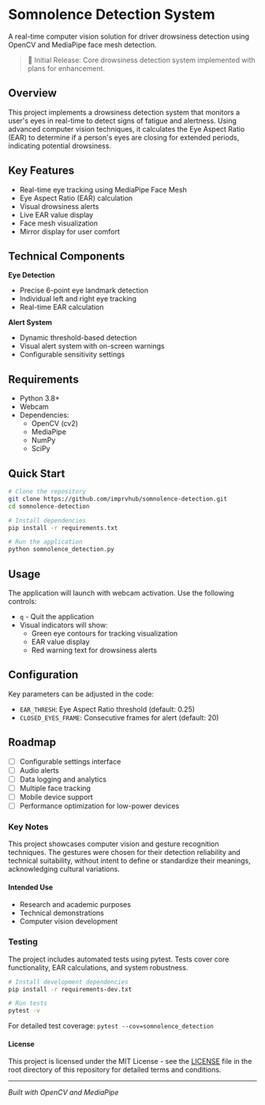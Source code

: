 # Somnolence Detection System

A real-time computer vision solution for driver drowsiness detection using OpenCV and MediaPipe face mesh detection.

> 🚧 Initial Release: Core drowsiness detection system implemented with plans for enhancement.

## Overview

This project implements a drowsiness detection system that monitors a user's eyes in real-time to detect signs of fatigue and alertness. Using advanced computer vision techniques, it calculates the Eye Aspect Ratio (EAR) to determine if a person's eyes are closing for extended periods, indicating potential drowsiness.

## Key Features

- Real-time eye tracking using MediaPipe Face Mesh
- Eye Aspect Ratio (EAR) calculation
- Visual drowsiness alerts
- Live EAR value display
- Face mesh visualization
- Mirror display for user comfort

## Technical Components

**Eye Detection**
- Precise 6-point eye landmark detection
- Individual left and right eye tracking
- Real-time EAR calculation

**Alert System**
- Dynamic threshold-based detection
- Visual alert system with on-screen warnings
- Configurable sensitivity settings

## Requirements

- Python 3.8+
- Webcam
- Dependencies:
  - OpenCV (cv2)
  - MediaPipe
  - NumPy
  - SciPy

## Quick Start

```bash
# Clone the repository
git clone https://github.com/imprvhub/somnolence-detection.git
cd somnolence-detection

# Install dependencies
pip install -r requirements.txt

# Run the application
python somnolence_detection.py
```

## Usage

The application will launch with webcam activation. Use the following controls:
- `q` - Quit the application
- Visual indicators will show:
  - Green eye contours for tracking visualization
  - EAR value display
  - Red warning text for drowsiness alerts

## Configuration

Key parameters can be adjusted in the code:
- `EAR_THRESH`: Eye Aspect Ratio threshold (default: 0.25)
- `CLOSED_EYES_FRAME`: Consecutive frames for alert (default: 20)

## Roadmap

- [ ] Configurable settings interface
- [ ] Audio alerts
- [ ] Data logging and analytics
- [ ] Multiple face tracking
- [ ] Mobile device support
- [ ] Performance optimization for low-power devices

### Key Notes
This project showcases computer vision and gesture recognition techniques. The gestures were chosen for their detection reliability and technical suitability, without intent to define or standardize their meanings, acknowledging cultural variations.

#### Intended Use
- Research and academic purposes
- Technical demonstrations
- Computer vision development

### Testing
The project includes automated tests using pytest. Tests cover core functionality, EAR calculations, and system robustness.

```bash
# Install development dependencies
pip install -r requirements-dev.txt

# Run tests
pytest -v
```

For detailed test coverage: `pytest --cov=somnolence_detection`

#### License
This project is licensed under the MIT License - see the [LICENSE](LICENSE.md) file in the root directory of this repository for detailed terms and conditions.

---
*Built with OpenCV and MediaPipe*
